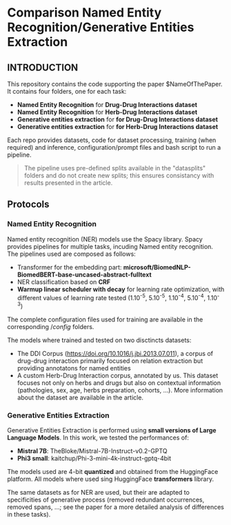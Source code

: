 # Comparison Named Entity Recognition/Generative Entities Extraction

## INTRODUCTION

This repository contains the code supporting the paper $NameOfThePaper.
It contains four folders, one for each task:

- **Named Entity Recognition** for **Drug-Drug Interactions dataset**
- **Named Entity Recognition** for **Herb-Drug Interactions dataset**
- **Generative entities extraction** for **for Drug-Drug Interactions dataset**
- **Generative entities extraction** for **for Herb-Drug Interactions dataset**

Each repo provides datasets, code for dataset processing, training (when required) and inference, configuration/prompt files and bash script to run a pipeline. 

> The pipeline uses pre-defined splits available in the "datasplits" folders and do not create new splits; this ensures consistancy with results presented in the article.

## Protocols

### Named Entity Recognition

Named entity recognition (NER) models use the Spacy library. Spacy provides pipelines for multiple tasks, incuding Named entity recognition. The pipelines used are composed as follows:
- Transformer for the embedding part: **microsoft/BiomedNLP-BiomedBERT-base-uncased-abstract-fulltext**
- NER classification based on **CRF**
- **Warmup linear scheduler with decay** for learning rate optimization, with different values of learning rate tested (1.10<sup>-5</sup>, 5.10<sup>-5</sup>, 1.10<sup>-4</sup>, 5.10<sup>-4</sup>, 1.10<sup>-3</sup>)

The complete configuration files used for training are available in the corresponding $/config$ folders.

The models where trained and tested on two disctincts datasets:
- The DDI Corpus (https://doi.org/10.1016/j.jbi.2013.07.011), a corpus of drug-drug interaction primarily focused on relation extraction but providing annotatons for named entities
- A custom Herb-Drug Interaction corpus, annotated by us. This dataset focuses not only on herbs and drugs but also on contextual information (pathologies, sex, age, herbs preparation, cohorts, ...). More information about the dataset are available in the article.

### Generative Entities Extraction

Generative Entities Extraction is performed using **small versions of Large Language Models**. In this work, we tested the performances of:
- **Mistral 7B**: TheBloke/Mistral-7B-Instruct-v0.2-GPTQ
- **Phi3 small**: kaitchup/Phi-3-mini-4k-instruct-gptq-4bit

The models used are 4-bit **quantized** and obtained from the HuggingFace platform. All models where used sing HuggingFace **transformers** library.

The same datasets as for NER are used, but their are adapted to specificities of generative process (removed redundant occurrences, removed spans, ...; see the paper for a more detailed analysis of differences in these tasks).